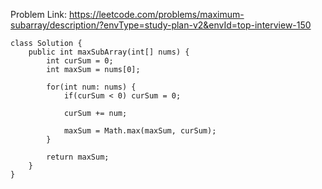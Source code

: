 Problem Link: https://leetcode.com/problems/maximum-subarray/description/?envType=study-plan-v2&envId=top-interview-150

```
class Solution {
    public int maxSubArray(int[] nums) {
        int curSum = 0;
        int maxSum = nums[0];

        for(int num: nums) {
            if(curSum < 0) curSum = 0;

            curSum += num;

            maxSum = Math.max(maxSum, curSum);
        }

        return maxSum;
    }
}
```
